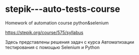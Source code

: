 # stepik---auto-tests-course
Homework of automation course python&amp;selenium

https://stepik.org/course/575/syllabus

Здесь представлены решения задач с курса Автоматизации тестирования с помощью Selenium и Python